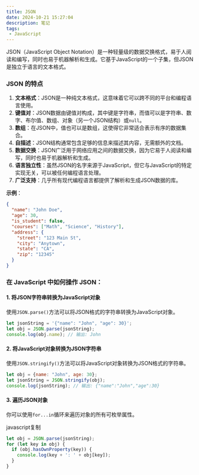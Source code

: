 ```yaml
---
title: JSON
date: 2024-10-21 15:27:04
description: 笔记
tags:
 - JavaScript
---
```


JSON（JavaScript Object Notation）是一种轻量级的数据交换格式，易于人阅读和编写，同时也易于机器解析和生成。它基于JavaScript的一个子集，但JSON是独立于语言的文本格式。

### JSON 的特点

1. **文本格式**：JSON是一种纯文本格式，这意味着它可以跨不同的平台和编程语言使用。
2. **键值对**：JSON数据由键值对构成，其中键是字符串，而值可以是字符串、数字、布尔值、数组、对象（另一个JSON结构）或`null`。
3. **数组**：在JSON中，值也可以是数组，这使得它非常适合表示有序的数据集合。
4. **自描述**：JSON结构通常包含足够的信息来描述其内容，无需额外的文档。
5. **数据交换**：JSON广泛用于网络应用之间的数据交换，因为它易于人阅读和编写，同时也易于机器解析和生成。
6. **语言独立性**：虽然JSON的名字来源于JavaScript，但它与JavaScript的特定实现无关，可以被任何编程语言处理。
7. **广泛支持**：几乎所有现代编程语言都提供了解析和生成JSON数据的库。

**示例**：

```json
{
  "name": "John Doe",
  "age": 30,
  "is_student": false,
  "courses": ["Math", "Science", "History"],
  "address": {
    "street": "123 Main St",
    "city": "Anytown",
    "state": "CA",
    "zip": "12345"
  }
}
```

### 在 JavaScript 中如何操作 JSON：

#### 1. 将JSON字符串转换为JavaScript对象

使用`JSON.parse()`方法可以将JSON格式的字符串转换为JavaScript对象。

```javascript
let jsonString = '{"name": "John", "age": 30}';
let obj = JSON.parse(jsonString);
console.log(obj.name); // 输出: John
```

#### 2. 将JavaScript对象转换为JSON字符串

使用`JSON.stringify()`方法可以将JavaScript对象转换为JSON格式的字符串。

```javascript
let obj = {name: "John", age: 30};
let jsonString = JSON.stringify(obj);
console.log(jsonString); // 输出: {"name":"John","age":30}
```

#### 3. 遍历JSON对象

你可以使用`for...in`循环来遍历对象的所有可枚举属性。

javascript复制

```javascript
let obj = JSON.parse(jsonString);
for (let key in obj) {
  if (obj.hasOwnProperty(key)) {
    console.log(key + ': ' + obj[key]);
  }
}
```